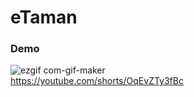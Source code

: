 # eTaman
### Demo
![ezgif com-gif-maker](https://user-images.githubusercontent.com/61148588/197472528-6a9cda67-a25d-43a4-955b-bb8b0e9fb078.gif) <br/>
https://youtube.com/shorts/OqEvZTy3fBc
